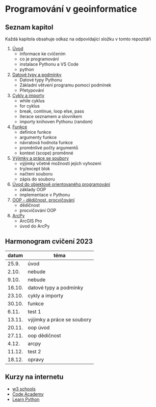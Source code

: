 # Programování v geoinformatice
## Seznam kapitol
Každá kapitola obsahuje odkaz na odpovídající složku v tomto repozitáři
1. [Úvod](https://github.com/anetryg/python2023/tree/main/01-uvod)
    * informace ke cvičením
    * co je programování
    * instalace Pythonu a VS Code
    * python
2. [Datové typy a podmínky](https://github.com/anetryg/python2023/tree/main/02-datove_typy_a_podminky)
    * Datové typy Pythonu
    * Základní větvení programu pomocí podmínek
    * Přetypování
3. [Cykly a importy](https://github.com/anetryg/python2023/tree/main/03-cykly_a_importy)
    * while cyklus
    * for cyklus
    * break, continue, loop else, pass
    * iterace seznamem a slovníkem
    * importy knihoven Pythonu (random)
4. [Funkce](https://github.com/anetryg/python2023/tree/main/04-funkce)
    * definice funkce
    * argumenty funkce
    * návratová hodnota funkce
    * proměnlivé počty argumentů
    * kontext (scope) proměnné
5. [Výjimky a práce se soubory](https://github.com/anetryg/python2023/tree/main/05-vyjimky_a_prace_se_soubory)
    * výjimky včetně možnosti jejich vyhození
    * try/except blok
    * načtení souboru
    * zápis do souboru
6. [Úvod do objektově orientovaného programování](https://github.com/anetryg/python2023/tree/main/06-oop_uvod)
    * základy OOP
    * implementace v Pythonu
7. [OOP - dědičnost, procvičování](https://github.com/anetryg/python2023/tree/main/07-oop_dedicnost)
    * dědičnost
    * procvičování OOP
8. [ArcPy](https://github.com/anetryg/python2023/tree/main/08-arcpy)
    * ArcGIS Pro
    * úvod do ArcPy

## Harmonogram cvičení 2023
| datum | téma |
| --- | --- |
| 25.9. | úvod |
| 2.10. | nebude |
| 9.10. | nebude |
| 16.10. | datové typy a podmínky |
| 23.10. | cykly a importy |
| 30.10. | funkce |
| 6.11. | test 1 |
| 13.11. | výjimky a práce se soubory |
| 20.11. | oop úvod |
| 27.11. | oop dědičnost |
| 4.12. | arcpy |
| 11.12. | test 2 |
| 18.12. | opravy |


## Kurzy na internetu
* [w3 schools](https://www.w3schools.com/python/)
* [Code Academy](https://www.codecademy.com/learn/learn-python)
* [Learn Python](https://www.learnpython.org/)
